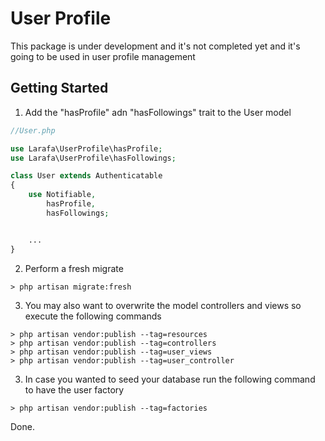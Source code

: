 # User Profile
This package is under development and it's not completed yet and it's going to be used in user profile management

## Getting Started

1. Add the "hasProfile" adn "hasFollowings" trait to the User model

```PHP
//User.php

use Larafa\UserProfile\hasProfile;
use Larafa\UserProfile\hasFollowings;

class User extends Authenticatable
{
    use Notifiable,
        hasProfile,
        hasFollowings;


    ...
}

```

2. Perform a fresh migrate
```
> php artisan migrate:fresh
```

3. You may also want to overwrite the model controllers and views so execute the following commands
```
> php artisan vendor:publish --tag=resources
> php artisan vendor:publish --tag=controllers
> php artisan vendor:publish --tag=user_views
> php artisan vendor:publish --tag=user_controller
```

3. In case you wanted to seed your database run the following command to have the user factory
```
> php artisan vendor:publish --tag=factories
```

Done.